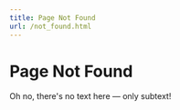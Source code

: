 ```yaml
---
title: Page Not Found
url: /not_found.html
---
```


# Page Not Found

Oh no, there's no text here — only subtext!
